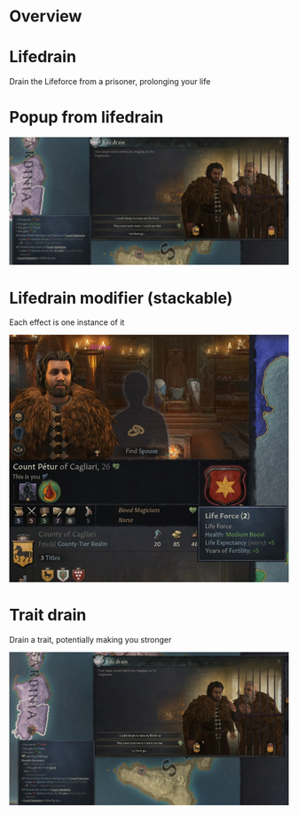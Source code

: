 # Overview

# Lifedrain
Drain the Lifeforce from a prisoner, prolonging your life

# Popup from lifedrain
<img src="screenshots/lifedrain-event.jpg"/>

# Lifedrain modifier (stackable)
Each effect is one instance of it

<img src="screenshots/lifedrain-modifier.jpg"/>

# Trait drain
Drain a trait, potentially making you stronger

<img src="screenshots/trait-drain-event.jpg"/>
